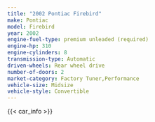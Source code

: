 ```yaml
---
title: "2002 Pontiac Firebird"
make: Pontiac
model: Firebird
year: 2002
engine-fuel-type: premium unleaded (required)
engine-hp: 310
engine-cylinders: 8
transmission-type: Automatic
driven-wheels: Rear wheel drive
number-of-doors: 2
market-category: Factory Tuner,Performance
vehicle-size: Midsize
vehicle-style: Convertible
---
```


{{< car_info >}}
